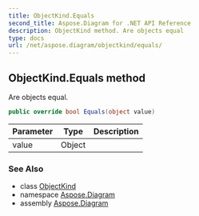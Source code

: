 ```yaml
---
title: ObjectKind.Equals
second_title: Aspose.Diagram for .NET API Reference
description: ObjectKind method. Are objects equal
type: docs
url: /net/aspose.diagram/objectkind/equals/
---
```

## ObjectKind.Equals method

Are objects equal.

```csharp
public override bool Equals(object value)
```

| Parameter | Type | Description |
| --- | --- | --- |
| value | Object |  |

### See Also

* class [ObjectKind](../)
* namespace [Aspose.Diagram](../../objectkind/)
* assembly [Aspose.Diagram](../../../)


